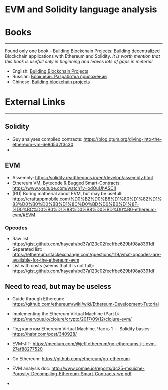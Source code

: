 # EVM and Solidity language analysis

# Books
---
Found only one book - Building Blockchain Projects: Building decentralized Blockchain applications with Ethereum and Solidity.
_It is worth mention that this book is usefull only in beginning and leaves lots of gaps in meterial_
* English: [Building Blockchain Projects](https://www.amazon.com/Building-Blockchain-Projects-decentralized-applications/dp/178712214X/ref=pd_sbs_14_1?_encoding=UTF8&pd_rd_i=178712214X&pd_rd_r=4YQH2MT0T4WPH9D1EMQZ&pd_rd_w=Gg7O8&pd_rd_wg=r0BeE&psc=1&refRID=4YQH2MT0T4WPH9D1EMQZ)
* Russian: [Блокчейн. Разработка приложений](https://www.ozon.ru/context/detail/id/144895860/)
* Chinese: [Building blockchain projects](https://www.amazon.com/Building-blockchain-projects-Real-time-javascript/dp/B07919XCJ4)

# External Links
---
## Solidity
* Guy analyses compiled contracts: https://blog.qtum.org/diving-into-the-ethereum-vm-6e8d5d2f3c30
* 

## EVM
* Assembly: https://solidity.readthedocs.io/en/develop/assembly.html
* Ethereum VM, Bytecode & Bugged Smart-Contracts: https://www.youtube.com/watch?v=odOuUhASCII
* (RU) Boring matherial about EVM, but may be usefull: https://craftappmobile.com/%D0%B2%D0%B8%D1%80%D1%82%D1%83%D0%B0%D0%BB%D1%8C%D0%BD%D0%B0%D1%8F-%D0%BC%D0%B0%D1%88%D0%B8%D0%BD%D0%B0-ethereum-evm/#EVM
### Opcodes
* Raw list: https://gist.github.com/hayeah/bd37a123c02fecffbe629bf98a8391df
* Separated list: https://ethereum.stackexchange.com/questions/119/what-opcodes-are-available-for-the-ethereum-evm
* List with costs (seems that it is not full): https://gist.github.com/hayeah/bd37a123c02fecffbe629bf98a8391df

## Need to read, but may be useless
* Guide through Ethereum: https://github.com/ethereum/wiki/wiki/Ethereum-Development-Tutorial
* Implementing the Ethereum Virtual Machine (Part I): https://nervous.io/clojure/crypto/2017/09/12/clojure-evm/
* Под капотом Ethereum Virtual Machine. Часть 1 — Solidity basics: https://habr.com/post/340928/

* EVM-JIT: https://medium.com/@jeff.ethereum/go-ethereums-jit-evm-27ef88277520
* Go Ethereum: https://github.com/ethereum/go-ethereum
* EVM analysis doc: http://www.comae.io/reports/dc25-msuiche-Porosity-Decompiling-Ethereum-Smart-Contracts-wp.pdf
*

